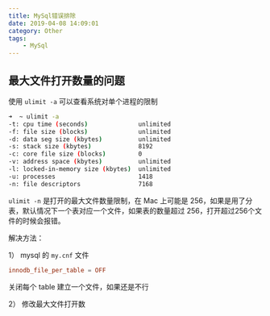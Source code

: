 ```yaml
---
title: MySql错误排除
date: 2019-04-08 14:09:01
category: Other
tags: 
    - MySql
---
```


## 最大文件打开数量的问题

使用 `ulimit -a` 可以查看系统对单个进程的限制

``` sh
➜  ~ ulimit -a
-t: cpu time (seconds)              unlimited
-f: file size (blocks)              unlimited
-d: data seg size (kbytes)          unlimited
-s: stack size (kbytes)             8192
-c: core file size (blocks)         0
-v: address space (kbytes)          unlimited
-l: locked-in-memory size (kbytes)  unlimited
-u: processes                       1418
-n: file descriptors                7168
```

`ulimit -n` 是打开的最大文件数量限制，在 Mac 上可能是 256，如果是用了分表，默认情况下一个表对应一个文件，如果表的数量超过 256，打开超过256个文件的时候会报错。

解决方法：

1）
mysql 的 `my.cnf` 文件

``` conf
innodb_file_per_table = OFF 
```

关闭每个 table 建立一个文件，如果还是不行

2）
修改最大文件打开数

